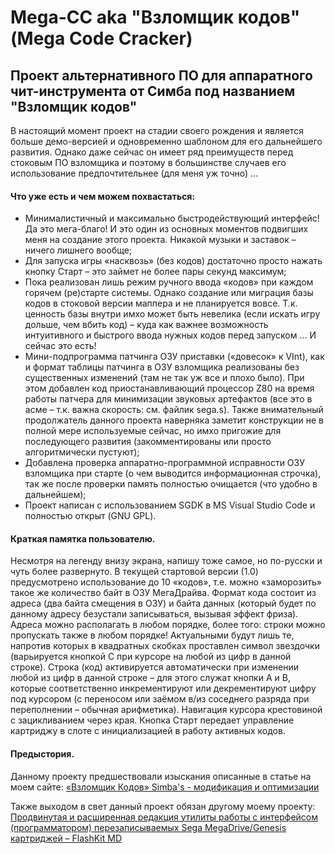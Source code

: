 # Mega-CC aka "Взломщик кодов" (Mega Code Cracker)

## Проект альтернативного ПО для аппаратного чит-инструмента от Симба под названием "Взломщик кодов"

В настоящий момент проект на стадии своего рождения и является больше демо-версией и одновременно шаблоном для его дальнейшего развития.
Однако даже сейчас он имеет ряд преимуществ перед стоковым ПО взломщика и поэтому в большинстве случаев его использование предпочтительнее (для меня уж точно) ...

#### Что уже есть и чем можем похвастаться:

+ Минималистичный и максимально быстродействующий интерфейс! Да это мега-благо! И это один из основных моментов подвигших меня на создание этого проекта. Никакой музыки и заставок – ничего лишнего вообще;
+ Для запуска игры «насквозь» (без кодов) достаточно просто нажать кнопку Старт – это займет не более пары секунд максимум;
+ Пока реализован лишь режим ручного ввода «кодов» при каждом горячем (ре)старте системы. Однако создание или миграция базы кодов в стоковой версии маппера и не планируется вовсе. Т.к. ценность базы внутри имхо может быть невелика (если искать игру дольше, чем вбить код) – куда как важнее возможность интуитивного и быстрого ввода нужных кодов перед запуском … И сейчас это есть!
+ Мини-подпрограмма патчинга ОЗУ приставки («довесок» к VInt), как и формат таблицы патчинга в ОЗУ взломщика реализованы без существенных изменений (там не так уж все и плохо было). При этом добавлен код приостанавливающий процессор Z80 на время работы патчера для минимизации звуковых артефактов (все это в асме – т.к. важна скорость: см. файлик sega.s). Также внимательный продолжатель данного проекта наверняка заметит конструкции не в полной мере используемые сейчас, но имхо пригожие для последующего развития (закомментированы или просто алгоритмически пустуют);
+ Добавлена проверка аппаратно-программной  исправности ОЗУ взломщика при старте (о чем выводится информационная строчка), так же после проверки память полностью очищается (что удобно в дальнейшем);
+ Проект написан с использованием SGDK в MS Visual Studio Code и полностью открыт (GNU GPL).

#### Краткая памятка пользователю.

Несмотря на легенду внизу экрана, напишу тоже самое, но по-русски и чуть более развернуто. В текущей стартовой версии (1.0) предусмотрено использование до 10 «кодов», т.е. можно «заморозить» такое же количество байт в ОЗУ МегаДрайва. Формат кода состоит из адреса (два байта смещения в ОЗУ) и байта данных (который будет по данному адресу безустали записываться, вызывая эффект фриза). Адреса можно располагать в любом порядке, более того: строки можно пропускать также в любом порядке! Актуальными будут лишь те, напротив которых в квадратных скобках проставлен символ звездочки (варьируется кнопкой C при курсоре на любой из цифр в данной строке). Строка (код) активируется автоматически при изменении любой из цифр в данной строке – для этого служат кнопки A и B, которые соответственно инкрементируют или декрементируют цифру под курсором (с переносом или заёмом в/из соседнего разряда при переполнении – обычная арифметика). Навигация курсора крестовиной с зацикливанием через края. Кнопка Старт передает управление картриджу в слоте с инициализацией в работу активных кодов.

#### Предыстория.

Данному проекту предшествовали изыскания описанные в статье на моем сайте: [«Взломщик Кодов» Simba's - модификация и оптимизации](https://migera.ru/smd/mega-cc.html)

Также выходом в свет данный проект обязан другому моему проекту: [Продвинутая и расширенная редакция утилиты работы с интерфейсом (программатором) перезаписываемых Sega MegaDrive/Genesis картриджей – FlashKit MD](https://github.com/MiGeRA/FlashKit-MD-Plus)
